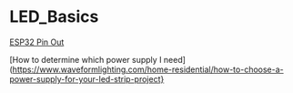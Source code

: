 # LED_Basics


[ESP32 Pin Out](https://github.com/GrillinGorilla/LED_Basics/blob/master/images/esp32_pinout.PNG)

[How to determine which power supply I need](https://www.waveformlighting.com/home-residential/how-to-choose-a-power-supply-for-your-led-strip-project}
